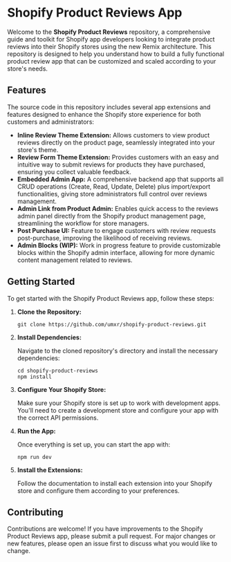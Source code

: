 # Shopify Product Reviews App

Welcome to the **Shopify Product Reviews** repository, a comprehensive guide and toolkit for Shopify app developers looking to integrate product reviews into their Shopify stores using the new Remix architecture. This repository is designed to help you understand how to build a fully functional product review app that can be customized and scaled according to your store's needs.

## Features

The source code in this repository includes several app extensions and features designed to enhance the Shopify store experience for both customers and administrators:

- **Inline Review Theme Extension:** Allows customers to view product reviews directly on the product page, seamlessly integrated into your store's theme.
- **Review Form Theme Extension:** Provides customers with an easy and intuitive way to submit reviews for products they have purchased, ensuring you collect valuable feedback.
- **Embedded Admin App:** A comprehensive backend app that supports all CRUD operations (Create, Read, Update, Delete) plus import/export functionalities, giving store administrators full control over reviews management.
- **Admin Link from Product Admin:** Enables quick access to the reviews admin panel directly from the Shopify product management page, streamlining the workflow for store managers.
- **Post Purchase UI:** Feature to engage customers with review requests post-purchase, improving the likelihood of receiving reviews.
- **Admin Blocks (WIP):** Work in progress feature to provide customizable blocks within the Shopify admin interface, allowing for more dynamic content management related to reviews.

## Getting Started

To get started with the Shopify Product Reviews app, follow these steps:

1. **Clone the Repository:**

   ```
   git clone https://github.com/umxr/shopify-product-reviews.git
   ```

2. **Install Dependencies:**

   Navigate to the cloned repository's directory and install the necessary dependencies:

   ```
   cd shopify-product-reviews
   npm install
   ```

3. **Configure Your Shopify Store:**

   Make sure your Shopify store is set up to work with development apps. You'll need to create a development store and configure your app with the correct API permissions.

4. **Run the App:**

   Once everything is set up, you can start the app with:

   ```
   npm run dev
   ```

5. **Install the Extensions:**

   Follow the documentation to install each extension into your Shopify store and configure them according to your preferences.

## Contributing

Contributions are welcome! If you have improvements to the Shopify Product Reviews app, please submit a pull request. For major changes or new features, please open an issue first to discuss what you would like to change.
